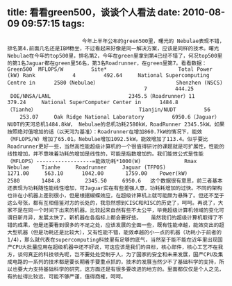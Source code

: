 title: 看看green500，谈谈个人看法
date: 2010-08-09 09:57:15
tags: 
---


						    今年上半年公布的green500里，曙光的 Nebulae表现不错，排名第4.前面几名还是IBM稳坐，不过看起来好像是同一解决方案，应该是同样的技术。曙光 Nebulae在今年的top500里，排名第2，今年在green里拿到第4已经不错了，何况top500里的第1名Jaguar都在green里56名，第3名Roadrunner，在green里第7。看看数据：Green500  MFLOPS/W         Site*                       Total Power (kW) Rank            4         492.64     National Supercomputing Centre in      2580（Nebulae）                         Shenzhen (NSCS)                                             7         444.25     DOE/NNSA/LANL                         2345.5（Roadrunner）11        379.24     National SuperComputer Center in      1484.8（Tianhe）                                 Tianjin/NUDT         56         253.07     Oak Ridge National Laboratory         6950.6（Jaguar）   NUDT的天河总机1484.8kW， Nebulae的总机功耗2580kW，RoadRunner 2345.5kW。如果按照绝对值增加的话（以天河为基准）：Roadrunner在增加860.7kW的情况下，能效（MFLOPS/W）增加了65.01。Nebulae增加1092.5kW，能效增加了113.4。似乎要比Roadrunner更好一些，当然高性能超级计算机的一个很值得研讨的课题就是可扩展性，性能的线性增加，并不意味着功耗的增加是线性的，可能是指数增加的。我们能效公式是性能（MFLOPS）------------------=能效功耗*1000(W)              Rmax       Nebulae    Tianhe     Roadrunner     Jaguar (TFPOS)              1271.00     563.10      1042.00       1759.00    Power(kW)      2580       1484.8        2345.50     6950.6   这个数据很有意思，前三者基本还表现为功耗随性能线性增加，可Jaguar实在有些差强人意，功耗耗增加的过快。不同的架构也许在小机器上差别很小，但是根据蝴蝶效应，在超级计算机上就可能颇为悬殊了。但还不至于这么夸张，都有互相借鉴对方的长处的，我忽然想到CISC和RISC的历史了，呵呵。再说了，大家不是在同一个时间下出来的机器，比较起来自然有些不太公平，毕竟超级计算机领域的变化可谓日新月异，发展太快了。新机器在各指标上都会要好些。   虽然我们的超级计算机取得了不错的成果，但是还要看到很多的不足之处，应该发展的全面一些，既有性能卓越，能效突出的超大型机器（但是功耗还是比较大），又有性能不错，能效卓越的小一点的机器（功耗小于前者的1/4），那么就代表在supercomputing科技里有足够的底气，当然至于能不能在近年里出现国产CPU大批量应用在超级机器中还不好说，可这应该是我们的目标，核心部件，核心工艺不在我方，谈何真正的科技领先呢，岂不要处处受制于人，为了国家的安全和未来发展，国产CPU及集成电路的一系列的技术都是要长期着手要重点抓的，技术的发展当然少不了基础科学的支持，所以也要大力支持基础科学的研究，这方面还是有很多要改进的地方的。里面都仅仅是个人之见，有的扯得比较远，可能不够严谨，值得商榷，呵呵。                                                